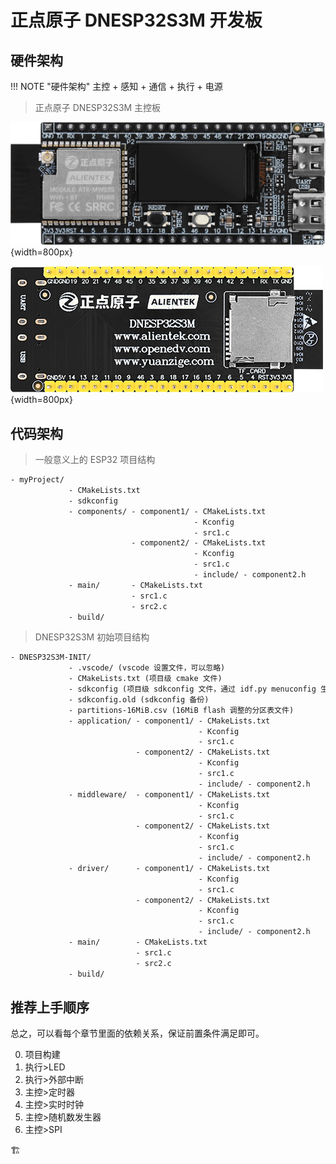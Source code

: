 # 正点原子 DNESP32S3M 开发板

## 硬件架构

!!! NOTE "硬件架构"
    主控 + 感知 + 通信 + 执行 + 电源
 
>正点原子 DNESP32S3M 主控板

![DNESP32S3M](DNESP32S3M.png){width=800px}

![DNESP32S3M-BACK](DNESP32S3M-BACK.png){width=800px}

## 代码架构

>一般意义上的 ESP32 项目结构

```txt
- myProject/
             - CMakeLists.txt
             - sdkconfig
             - components/ - component1/ - CMakeLists.txt
                                         - Kconfig
                                         - src1.c
                           - component2/ - CMakeLists.txt
                                         - Kconfig
                                         - src1.c
                                         - include/ - component2.h
             - main/       - CMakeLists.txt
                           - src1.c
                           - src2.c
             - build/

```

>DNESP32S3M 初始项目结构

```txt
- DNESP32S3M-INIT/
             - .vscode/ (vscode 设置文件，可以忽略)
             - CMakeLists.txt (项目级 cmake 文件)
             - sdkconfig (项目级 sdkconfig 文件，通过 idf.py menuconfig 生成)
             - sdkconfig.old (sdkconfig 备份)
             - partitions-16MiB.csv (16MiB flash 调整的分区表文件)
             - application/ - component1/ - CMakeLists.txt
                                          - Kconfig
                                          - src1.c
                            - component2/ - CMakeLists.txt
                                          - Kconfig
                                          - src1.c
                                          - include/ - component2.h
             - middleware/  - component1/ - CMakeLists.txt
                                          - Kconfig
                                          - src1.c
                            - component2/ - CMakeLists.txt
                                          - Kconfig
                                          - src1.c
                                          - include/ - component2.h
             - driver/      - component1/ - CMakeLists.txt
                                          - Kconfig
                                          - src1.c
                            - component2/ - CMakeLists.txt
                                          - Kconfig
                                          - src1.c
                                          - include/ - component2.h
             - main/        - CMakeLists.txt
                            - src1.c
                            - src2.c
             - build/

```

## 推荐上手顺序

总之，可以看每个章节里面的依赖关系，保证前置条件满足即可。

0. 项目构建
1. 执行>LED
2. 执行>外部中断
3. 主控>定时器
4. 主控>实时时钟
5. 主控>随机数发生器
6. 主控>SPI

🏗️